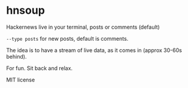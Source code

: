 # hnsoup
Hackernews live in your terminal, posts or comments (default)

`--type posts` for new posts, default is comments.

The idea is to have a stream of live data, as it comes in (approx 30-60s behind).

For fun. Sit back and relax.

MIT license
